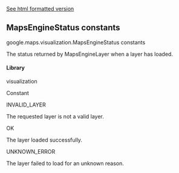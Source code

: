 [See html formatted version](https://huasofoundries.github.io/google-maps-documentation/MapsEngineStatus.html)


MapsEngineStatus constants
--------------------------

google.maps.visualization.MapsEngineStatus constants

The status returned by MapsEngineLayer when a layer has loaded.

#### Library

visualization

Constant

INVALID\_LAYER

The requested layer is not a valid layer.

OK

The layer loaded successfully.

UNKNOWN\_ERROR

The layer failed to load for an unknown reason.